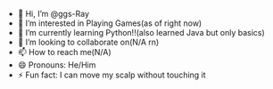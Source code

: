 - 👋 Hi, I’m @ggs-Ray
- 👀 I’m interested in Playing Games(as of right now)
- 🌱 I’m currently learning Python!!(also learned Java but only basics)
- 💞️ I’m looking to collaborate on(N/A rn)
- 📫 How to reach me(N/A)
- 😄 Pronouns: He/Him
- ⚡ Fun fact: I can move my scalp without touching it

<!---
ggs-Ray/ggs-Ray is a ✨ special ✨ repository because its `README.md` (this file) appears on your GitHub profile.
You can click the Preview link to take a look at your changes.
--->
